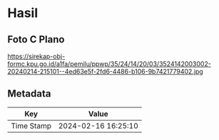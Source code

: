 # Hasil

## Foto C Plano

https://sirekap-obj-formc.kpu.go.id/a1fa/pemilu/ppwp/35/24/14/20/03/3524142003002-20240214-215101--4ed63e5f-2fd6-4486-b106-9b7421779402.jpg


## Metadata

| Key        | Value               |
| ---------- | ------------------- |
| Time Stamp | 2024-02-16 16:25:10 |



